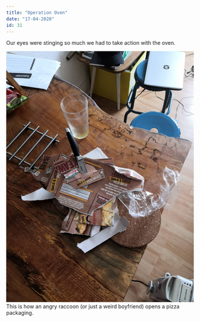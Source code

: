 ```yaml
---
title: "Operation Oven"
date: "17-04-2020"
id: 31
---
```

Our eyes were stinging so much we had to take action with the oven.

![How not to open a pizza packaging](../images/April/17.jpg)
This is how an angry raccoon (or just a weird boyfriend) opens a pizza packaging.